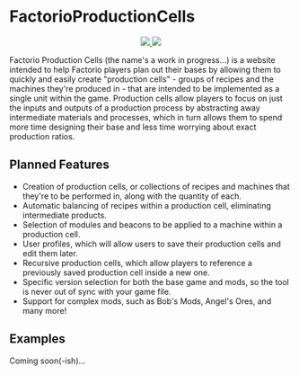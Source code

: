 # FactorioProductionCells
<p align="center">
    <a href="https://github.com/sbishop411/FactorioProductionCells/issues">
        <img src="https://img.shields.io/github/issues/sbishop411/FactorioProductionCells.svg">
    </a>
    <a href="https://www.gnu.org/licenses/gpl-3.0">
        <img src="https://img.shields.io/badge/License-GPLv3-blue.svg">
    </a>
</p>

Factorio Production Cells (the name's a work in progress...) is a website intended to help Factorio players plan out their bases by allowing them to quickly and easily create "production cells" - groups of recipes and the machines they're produced in - that are intended to be implemented as a single unit within the game. Production cells allow players to focus on just the inputs and outputs of a production process by abstracting away intermediate materials and processes, which in turn allows them to spend more time designing their base and less time worrying about exact production ratios.

## Planned Features
* Creation of production cells, or collections of recipes and machines that they're to be performed in, along with the quantity of each.
* Automatic balancing of recipes within a production cell, eliminating intermediate products.
* Selection of modules and beacons to be applied to a machine within a production cell.
* User profiles, which will allow users to save their production cells and edit them later.
* Recursive production cells, which allow players to reference a previously saved production cell inside a new one.
* Specific version selection for both the base game and mods, so the tool is never out of sync with your game file.
* Support for complex mods, such as Bob's Mods, Angel's Ores, and many more!

## Examples
Coming soon(-ish)...
